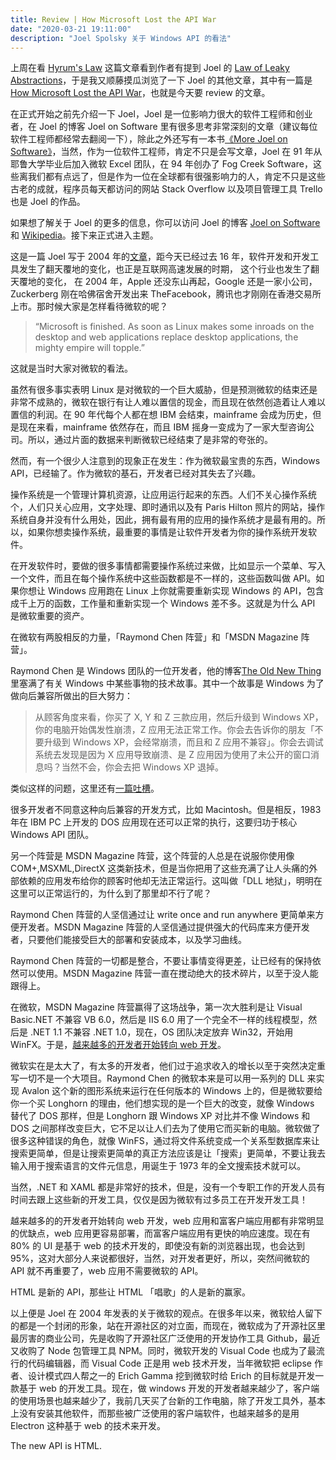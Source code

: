 ```yaml
---
title: Review | How Microsoft Lost the API War
date: "2020-03-21 19:11:00"
description: "Joel Spolsky 关于 Windows API 的看法"
---
```

上周在看 [Hyrum's Law](https://www.hyrumslaw.com) 这篇文章看到作者有提到 Joel 的 [Law of Leaky Abstractions](https://www.joelonsoftware.com/2002/11/11/the-law-of-leaky-abstractions/)，于是我又顺藤摸瓜浏览了一下 Joel 的其他文章，其中有一篇是 [How Microsoft Lost the API War](https://www.joelonsoftware.com/2004/06/13/how-microsoft-lost-the-api-war/)，也就是今天要 review 的文章。

在正式开始之前先介绍一下 Joel，Joel 是一位影响力很大的软件工程师和创业者，在 Joel 的博客 Joel on Software 里有很多思考非常深刻的文章（建议每位软件工程师都经常去翻阅一下），除此之外还写有一本书[《More Joel on Software》](https://book.douban.com/subject/4163938/)，当然，作为一位软件工程师，肯定不只是会写文章，Joel 在 91 年从耶鲁大学毕业后加入微软 Excel 团队，在 94 年创办了 Fog Creek Software，这些离我们都有点远了，但是作为一位在全球都有很强影响力的人，肯定不只是这些古老的成就，程序员每天都访问的网站 Stack Overflow 以及项目管理工具 Trello 也是 Joel 的作品。

如果想了解关于 Joel 的更多的信息，你可以访问 Joel 的博客 [Joel on Software](https://www.joelonsoftware.com) 和 [Wikipedia](https://en.wikipedia.org/wiki/Joel_Spolsky)。接下来正式进入主题。

这是一篇 Joel 写于 2004 年的[文章](https://www.joelonsoftware.com/2004/06/13/how-microsoft-lost-the-api-war/)，距今天已经过去 16 年，软件开发和开发工具发生了翻天覆地的变化，也正是互联网高速发展的时期， 这个行业也发生了翻天覆地的变化， 在 2004 年，Apple 还没东山再起，Google 还是一家小公司，Zuckerberg 刚在哈佛宿舍开发出来 TheFacebook，腾讯也才刚刚在香港交易所上市。那时候大家是怎样看待微软的呢？

> “Microsoft is finished. As soon as Linux makes some inroads on the desktop and web applications replace desktop applications, the mighty empire will topple.”

这就是当时大家对微软的看法。

虽然有很多事实表明 Linux 是对微软的一个巨大威胁，但是预测微软的结束还是非常不成熟的，微软在银行有让人难以置信的现金，而且现在依然创造着让人难以置信的利润。在 90 年代每个人都在想 IBM 会结束，mainframe 会成为历史，但是现在来看，mainframe 依然存在，而且 IBM 摇身一变成为了一家大型咨询公司。所以，通过片面的数据来判断微软已经结束了是非常的夸张的。

然而，有一个很少人注意到的现象正在发生：作为微软最宝贵的东西，Windows API，已经输了。作为微软的基石，开发者已经对其失去了兴趣。

操作系统是一个管理计算机资源，让应用运行起来的东西。人们不关心操作系统个，人们只关心应用，文字处理、即时通讯以及有 Paris Hilton 照片的网站，操作系统自身并没有什么用处，因此，拥有最有用的应用的操作系统才是最有用的。所以，如果你想卖操作系统，最重要的事情是让软件开发者为你的操作系统开发软件。

在开发软件时，要做的很多事情都需要操作系统过来做，比如显示一个菜单、写入一个文件，而且在每个操作系统中这些函数都是不一样的，这些函数叫做 API。如果你想让 Windows 应用跑在 Linux 上你就需要重新实现 Windows 的 API，包含成千上万的函数，工作量和重新实现一个 Windows 差不多。这就是为什么 API 是微软重要的资产。

在微软有两股相反的力量，「Raymond Chen 阵营」和「MSDN Magazine 阵营」。

Raymond Chen 是 Windows 团队的一位开发者，他的博客[The Old New Thing](https://devblogs.microsoft.com/oldnewthing/) 里塞满了有关 Windows 中某些事物的技术故事。其中一个故事是 Windows 为了做向后兼容所做出的巨大努力：

> 从顾客角度来看，你买了 X, Y 和 Z 三款应用，然后升级到 Windows XP，你的电脑开始偶发性崩溃，Z 应用无法正常工作。你会去告诉你的朋友「不要升级到 Windows XP，会经常崩溃，而且和 Z 应用不兼容」。你会去调试系统去发现是因为 X 应用导致崩溃、是 Z 应用因为使用了未公开的窗口消息吗？当然不会，你会去把 Windows XP 退掉。

类似这样的问题，这里还有[一篇吐槽](https://devblogs.microsoft.com/oldnewthing/20031015-00/?p=42163)。

很多开发者不同意这种向后兼容的开发方式，比如 Macintosh。但是相反，1983 年在 IBM PC 上开发的 DOS 应用现在还可以正常的执行，这要归功于核心 Windows API 团队。

另一个阵营是 MSDN Magazine 阵营，这个阵营的人总是在说服你使用像 COM+,MSXML,DirectX 这类新技术，但是当你把用了这些充满了让人头痛的外部依赖的应用发布给你的顾客时他却无法正常运行。这叫做「DLL 地狱」，明明在这里可以正常运行的，为什么到了那里却不行了呢？

Raymond Chen 阵营的人坚信通过让 write once and run anywhere 更简单来方便开发者。MSDN Magazine 阵营的人坚信通过提供强大的代码库来方便开发者，只要他们能接受巨大的部署和安装成本，以及学习曲线。

Raymond Chen 阵营的一切都是整合，不要让事情变得更差，让已经有的保持依然可以使用。MSDN Magazine 阵营一直在搅动绝大的技术碎片，以至于没人能跟得上。

在微软，MSDN Magazine 阵营赢得了这场战争，第一次大胜利是让  Visual Basic.NET 不兼容  VB 6.0，然后是 IIS 6.0 用了一个完全不一样的线程模型，然后是 .NET 1.1 不兼容 .NET 1.0，现在，OS 团队决定放弃 Win32，开始用 WinFX。于是，[越来越多的开发者开始转向 web 开发](http://www.paulgraham.com/road.html)。

微软实在是太大了，有太多的开发者，他们过于追求收入的增长以至于突然决定重写一切不是一个大项目。Raymond Chen 的微软本来是可以用一系列的 DLL 来实现 Avalon 这个新的图形系统来运行在任何版本的 Windows 上的，但是微软要给你一个买 Longhorn 的理由，他们想实现的是一个巨大的改变，就像 Windows 替代了 DOS 那样，但是 Longhorn 跟 Windows XP 对比并不像 Windows 和 DOS 之间那样改变巨大，它不足以让人们去为了使用它而买新的电脑。微软做了很多这种错误的角色，就像 WinFS，通过将文件系统变成一个关系型数据库来让搜索更简单，但是让搜索更简单的真正方法应该是让「搜索」更简单，不要让我去输入用于搜索语言的文件元信息，用诞生于 1973 年的全文搜索技术就可以。

当然，.NET 和 XAML 都是非常好的技术，但是，没有一个专职工作的开发人员有时间去跟上这些新的开发工具，仅仅是因为微软有过多员工在开发开发工具！

越来越多的的开发者开始转向 web 开发，web 应用和富客户端应用都有非常明显的优缺点，web 应用更容易部署，而富客户端应用有更快的响应速度。现在有 80% 的 UI 是基于 web 的技术开发的，即使没有新的浏览器出现，也会达到 95%，这对大部分人来说都很好，当然，对开发者更好，所以，突然间微软的 API 就不再重要了，web 应用不需要微软的 API。

HTML 是新的 API，那些让 HTML 「唱歌」的人是新的赢家。

以上便是 Joel 在 2004 年发表的关于微软的观点。在很多年以来，微软给人留下的都是一个封闭的形象，站在开源社区的对立面，而现在，微软成为了开源社区里最厉害的商业公司，先是收购了开源社区广泛使用的开发协作工具 Github，最近又收购了 Node 包管理工具 NPM。同时，微软开发的 Visual Code 也成为了最流行的代码编辑器，而 Visual Code 正是用 web 技术开发，当年微软把 eclipse 作者、设计模式四人帮之一的 Erich Gamma 挖到微软时给 Erich 的目标就是开发一款基于 web 的开发工具。现在，做 windows 开发的开发者越来越少了，客户端的使用场景也越来越少了，我前几天买了台新的工作电脑，除了开发工具外，基本上没有安装其他软件，而那些被广泛使用的客户端软件，也越来越多的是用 Electron 这种基于 web 的技术来开发。

The new API is HTML.